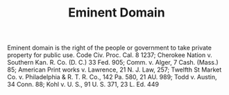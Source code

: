 ---
title: Eminent Domain
letter: E
permalink: "/definitions/bld-eminent-domain.html"
body: Eminent domain is the right of the people or government to take private property
  for public use. Code Civ. Proc. Cal. 8 1237; Cherokee Nation v. Southern Kan. R.
  Co. (D. C.) 33 Fed. 905; Comm. v. Alger, 7 Cash. (Mass.) 85; American Print works
  v. Lawrence, 21 N. J. Law, 257; Twelfth St Market Co. v. Philadelphia & R. T. R.
  Co., 142 Pa. 580, 21 AU. 989; Todd v. Austin, 34 Conn. 88; Kohl v. U. S., 91 U.
  S. 371, 23 L. Ed. 449
published_at: '2018-07-07'
source: Black's Law Dictionary 2nd Ed (1910)
layout: post
---